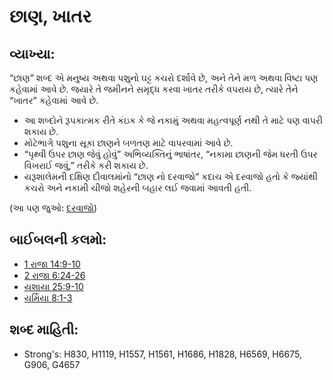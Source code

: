 # છાણ, ખાતર 

## વ્યાખ્યા: 

“છાણ” શબ્દ એ મનુષ્ય અથવા પશુનો ઘટ્ટ કચરો દર્શાવે છે, અને તેને મળ અથવા વિષ્ટા પણ કહેવામાં આવે છે.
જયારે તે જમીનને સમૃદ્ધ કરવા ખાતર તરીકે વપરાય છે, ત્યારે તેને “ખાતર” કહેવામાં આવે છે.

* આ શબ્દોને રૂપકાત્મક રીતે કંઇક કે જે નકામું અથવા મહત્વપૂર્ણ નથી તે માટે પણ વાપરી શકાય છે.
* મોટેભાગે પશુના સૂકા છાણને બળતણ માટે વાપરવામાં આવે છે.
* “પૃથ્વી ઉપર છાણ જેવું હોવું” અભિવ્યક્તિનું ભાષાંતર, “નકામા છાણની જેમ ધરતી ઉપર વિખરાઈ જવું,” તરીકે કરી શકાય છે.
* યરૂશાલેમની દક્ષિણ દીવાલમાંનો “છાણ નો દરવાજો” કદાચ એ દરવાજો હતો કે જ્યાંથી કચરો અને નકામી ચીજો શહેરની બહાર લઈ જવામાં આવતી હતી.

(આ પણ જુઓ: [દરવાજો](../other/gate.md))

## બાઈબલની કલમો: 

* [1 રાજા 14:9-10](rc://gu/tn/help/1ki/14/09)
* [2 રાજા 6:24-26](rc://gu/tn/help/2ki/06/24)
* [યશાયા 25:9-10](rc://gu/tn/help/isa/25/09)
* [યર્મિયા 8:1-3](rc://gu/tn/help/jer/08/01)

## શબ્દ માહિતી: 

* Strong's: H830, H1119, H1557, H1561, H1686, H1828, H6569, H6675, G906, G4657
